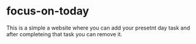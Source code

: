 # focus-on-today
This is a simple a website where you can add your presetnt day task and after completeing that task you can remove it.
